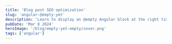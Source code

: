 ```yaml
---
title: 'Blog post SEO optimization'
slug: 'angular-@empty-yet'
description: 'Learn to display an @empty Angular block at the right time!'
pubDate: 'Mar 8 2024'
heroImage: '/blog/empty-yet-empty/cover.png'
tags: ['angular']
---
```

